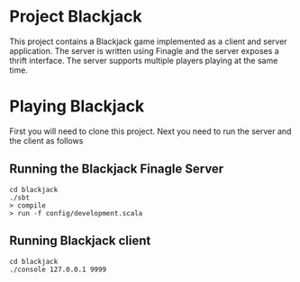 # Project Blackjack

This project contains a Blackjack game implemented as a client and server application.
The server is written using Finagle and the server exposes a thrift interface.
The server supports multiple players playing at the same time.

# Playing Blackjack
First you will need to clone this project. Next you need to run the server and the
client as follows

## Running the Blackjack Finagle Server
```
cd blackjack
./sbt
> compile
> run -f config/development.scala
```

## Running Blackjack client
```
cd blackjack
./console 127.0.0.1 9999
```

